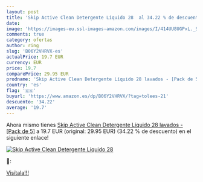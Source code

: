 ```yaml
---
layout: post
title: 'Skip Active Clean Detergente Líquido 28  al 34.22 % de descuento'
date: 
image: 'https://images-eu.ssl-images-amazon.com/images/I/414UU8UGPxL._SL200_.jpg'
comments: true
category: ofertas
author: ring
slug: 'B06Y2VHRVX-es'
actualPrice: 19.7 EUR
currency: EUR
price: 19.7
comparePrice: 29.95 EUR
prodname: 'Skip Active Clean Detergente Líquido 28 lavados - [Pack de 5]'
country: 'es'
flag: '🇪🇸'
buyurl: 'https://www.amazon.es/dp/B06Y2VHRVX/?tag=tolees-21'
descuento: '34.22'
average: '19.7'
---
```


Ahora mismo tienes [Skip Active Clean Detergente Líquido 28 lavados - [Pack de 5]](https://www.amazon.es/dp/B06Y2VHRVX/?tag=tolees-21) a 19.7 EUR (original: 29.95 EUR) (34.22 %  de descuento) en el siguiente enlace!

[![Skip Active Clean Detergente Líquido 28 ](https://images-eu.ssl-images-amazon.com/images/I/414UU8UGPxL._SL200_.jpg)](https://www.amazon.es/dp/B06Y2VHRVX/?tag=tolees-21)

🔎:


[Visítala!!!](https://www.amazon.es/dp/B06Y2VHRVX/?tag=tolees-21)
